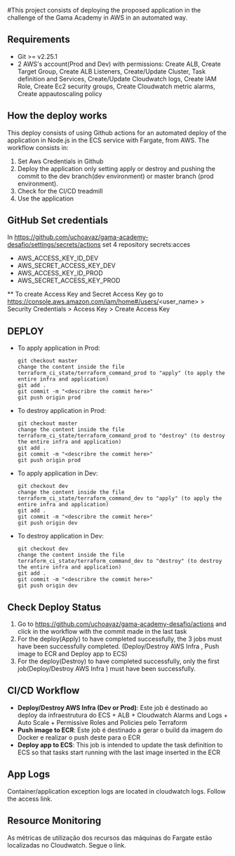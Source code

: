 #This project consists of deploying the proposed application in the challenge of the Gama Academy in AWS in an automated way.

Requirements
------------
- Git >= v2.25.1
- 2 AWS's account(Prod and Dev) with permissions: Create ALB, Create Target Group, Create ALB Listeners, Create/Update Cluster, Task definition and Services, Create/Update Cloudwatch logs, Create IAM Role, Create Ec2 security groups, Create Cloudwatch metric alarms, Create appautoscaling policy

How the deploy works
------------
This deploy consists of using Github actions for an automated deploy of the application in Node.js in the ECS service with Fargate, from AWS. The workflow consists in:
  1. Set Aws Credentials in Github
  2. Deploy the application only setting apply or destroy and pushing the commit to the dev branch(dev environment) or master branch (prod environment).
  3. Check for the CI/CD treadmill
  4. Use the application

GitHub Set credentials
------------

In https://github.com/uchoavaz/gama-academy-desafio/settings/secrets/actions set 4 repository secrets:acces
- AWS_ACCESS_KEY_ID_DEV
- AWS_SECRET_ACCESS_KEY_DEV
- AWS_ACCESS_KEY_ID_PROD
- AWS_SECRET_ACCESS_KEY_PROD


** To create Access Key and Secret Access Key go to https://console.aws.amazon.com/iam/home#/users/<user_name> > Security Credentials > Access Key > Create Access Key


DEPLOY
------------

- To apply application in Prod:
 
      git checkout master
      change the content inside the file terraform_ci_state/terraform_command_prod to "apply" (to apply the entire infra and application)
      git add .
      git commit -m "<describre the commit here>"
      git push origin prod
 
- To destroy application in Prod:
 
      git checkout master
      change the content inside the file terraform_ci_state/terraform_command_prod to "destroy" (to destroy the entire infra and application)
      git add .
      git commit -m "<describre the commit here>"
      git push origin prod

- To apply application in Dev:
 
      git checkout dev
      change the content inside the file terraform_ci_state/terraform_command_dev to "apply" (to apply the entire infra and application)
      git add .
      git commit -m "<describre the commit here>"
      git push origin dev    
 
- To destroy application in Dev:
 
      git checkout dev
      change the content inside the file terraform_ci_state/terraform_command_dev to "destroy" (to destroy the entire infra and application)
      git add .
      git commit -m "<describre the commit here>"
      git push origin dev


Check Deploy Status
------------
  1. Go to https://github.com/uchoavaz/gama-academy-desafio/actions and click in the workflow with the commit made in the last task
  2. For the deploy(Apply) to have completed successfully, the 3 jobs must have been successfully completed. (Deploy/Destroy AWS Infra <Dev or Prod>, Push image to ECR and Deploy app to ECS)
  3. For the deploy(Destroy) to have completed successfully, only the first job(Deploy/Destroy AWS Infra <Dev or Prod>) must have been successfully.

  
CI/CD Workflow
------------

- **Deploy/Destroy AWS Infra (Dev or Prod)**: Este job é destinado ao deploy da infraestrutura do ECS + ALB + Cloudwatch Alarms and Logs + Auto Scale + Permissive Roles and Policies pelo Terraform
- **Push image to ECR**: Este job é destinado a gerar o build da imagem do Docker e realizar o push deste para o ECR
- **Deploy app to ECS**: This job is intended to update the task definition to ECS so that tasks start running with the last image inserted in the ECR
  
App Logs
------------
Container/application exception logs are located in cloudwatch logs. Follow the access link.
  
Resource Monitoring
------------
As métricas de utilização dos recursos das máquinas do Fargate estão localizadas no Cloudwatch. Segue o link.
